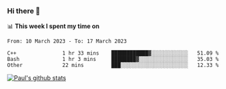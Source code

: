 ### Hi there 👋

📊 **This week I spent my time on**
<!--START_SECTION:waka-->

```text
From: 10 March 2023 - To: 17 March 2023

C++               1 hr 33 mins    ████████████▓░░░░░░░░░░░░   51.09 %
Bash              1 hr 3 mins     ████████▓░░░░░░░░░░░░░░░░   35.03 %
Other             22 mins         ███░░░░░░░░░░░░░░░░░░░░░░   12.33 %
```

<!--END_SECTION:waka-->


[![Paul's github stats](https://github-readme-stats.vercel.app/api?username=mickeyouyou&theme=dracula&show_icons=true)](https://github.com/anuraghazra/github-readme-stats)
